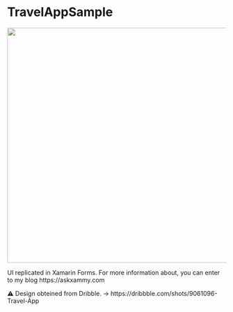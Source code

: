 # TravelAppSample

<p align="center">

<img src="https://github.com/LeomarisReyes/TravelAppSample/blob/master/Images/TravelMainImg.png" height="540" width="550"/>
</p>

<p>UI replicated in Xamarin Forms. For more information about, you can enter to my blog https://askxammy.com </p>
⚠ Design obteined from Dribble. -> https://dribbble.com/shots/9061096-Travel-App
